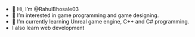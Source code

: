 - 👋 Hi, I’m @RahulBhosale03
- 👀 I’m interested in game programming and game designing.
- 🌱 I’m currently learning Unreal game engine, C++ and C# programming.
- I also learn web development 

<!---
RahulBhosale03/RahulBhosale03 is a ✨ special ✨ repository because its `README.md` (this file) appears on your GitHub profile.
You can click the Preview link to take a look at your changes.
--->
